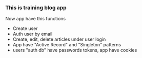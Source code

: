 
<h3>This is training blog app</h3>
<p>Now app have this functions</p>
<ul>
    <li>Create user</li>
    <li>Auth user by email</li>
    <li>Create, edit, delete articles under user login</li>
    <li>App have "Active Record" and "Singleton" patterns</li>
    <li>users "auth db" have passwords tokens, app have cookies</li>
</ul>
